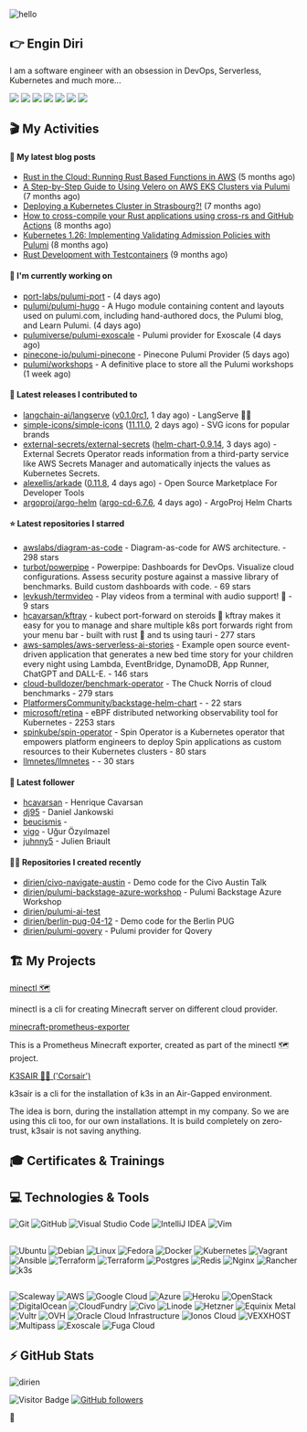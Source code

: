 ![hello](https://media.giphy.com/media/3ornk57KwDXf81rjWM/giphy.gif)

## 👉 Engin Diri

I am a software engineer with an obsession in DevOps, Serverless, Kubernetes and much more...

[![](https://img.shields.io/badge/-@__ediri-000000?style=for-the-badge&logo=X&logoColor=ffffff)](https://x.com/_ediri)
[![](https://img.shields.io/badge/engin--diri-0A66C2?style=for-the-badge&logo=linkedin&logoColor=#0A66C2)](https://www.linkedin.com/in/engin-diri/)
[![](https://img.shields.io/badge/@_ediri@cloud--native.social-6364FF?style=for-the-badge&logo=mastodon&logoColor=white)](https://cloud-native.social/@_ediri)
[![](https://img.shields.io/badge/-@dirien-%23181717?style=for-the-badge&logo=github)](https://github.com/dirien)
[![](https://img.shields.io/badge/-blog.ediri.io-2962FF?style=for-the-badge&logo=hashnode&logoColor=white)](https://blog.ediri.io/)
[![](https://img.shields.io/badge/dirien-003366?style=for-the-badge&logo=linuxfoundation&logoColor=white)](https://openprofile.dev/profile/dirien)
[![](https://img.shields.io/badge/-@__ediri-E4405F?style=for-the-badge&logo=instagram&logoColor=white)](https://www.instagram.com/_ediri/)

## 🎬 My Activities

#### 📖 My latest blog posts
- [Rust in the Cloud: Running Rust Based Functions in AWS](https://blog.ediri.io/rust-in-the-cloud-running-rust-based-functions-in-aws) (5 months ago)
- [A Step-by-Step Guide to Using Velero on AWS EKS Clusters via Pulumi](https://blog.ediri.io/a-step-by-step-guide-to-using-velero-on-aws-eks-clusters-via-pulumi) (7 months ago)
- [Deploying a Kubernetes Cluster in Strasbourg?!](https://blog.ediri.io/deploying-a-kubernetes-cluster-in-strasbourg) (7 months ago)
- [How to cross-compile your Rust applications using cross-rs and GitHub Actions](https://blog.ediri.io/how-to-cross-compile-your-rust-applications-using-cross-rs-and-github-actions) (8 months ago)
- [Kubernetes 1.26: Implementing Validating Admission Policies with Pulumi](https://blog.ediri.io/kubernetes-126-implementing-validating-admission-policies-with-pulumi) (8 months ago)
- [Rust Development with Testcontainers](https://blog.ediri.io/rust-development-with-testcontainers) (9 months ago)

#### 👷 I'm currently working on

- [port-labs/pulumi-port](https://github.com/port-labs/pulumi-port) -  (4 days ago)
- [pulumi/pulumi-hugo](https://github.com/pulumi/pulumi-hugo) - A Hugo module containing content and layouts used on pulumi.com, including hand-authored docs, the Pulumi blog, and Learn Pulumi. (4 days ago)
- [pulumiverse/pulumi-exoscale](https://github.com/pulumiverse/pulumi-exoscale) - Pulumi provider for Exoscale (4 days ago)
- [pinecone-io/pulumi-pinecone](https://github.com/pinecone-io/pulumi-pinecone) - Pinecone Pulumi Provider (5 days ago)
- [pulumi/workshops](https://github.com/pulumi/workshops) - A definitive place to store all the Pulumi workshops (1 week ago)

#### 🚀 Latest releases I contributed to

- [langchain-ai/langserve](https://github.com/langchain-ai/langserve) ([v0.1.0rc1](https://github.com/langchain-ai/langserve/releases/tag/v0.1.0rc1), 1 day ago) - LangServe 🦜️🏓
- [simple-icons/simple-icons](https://github.com/simple-icons/simple-icons) ([11.11.0](https://github.com/simple-icons/simple-icons/releases/tag/11.11.0), 2 days ago) - SVG icons for popular brands
- [external-secrets/external-secrets](https://github.com/external-secrets/external-secrets) ([helm-chart-0.9.14](https://github.com/external-secrets/external-secrets/releases/tag/helm-chart-0.9.14), 3 days ago) - External Secrets Operator reads information from a third-party service like AWS Secrets Manager and automatically injects the values as Kubernetes Secrets.
- [alexellis/arkade](https://github.com/alexellis/arkade) ([0.11.8](https://github.com/alexellis/arkade/releases/tag/0.11.8), 4 days ago) - Open Source Marketplace For Developer Tools
- [argoproj/argo-helm](https://github.com/argoproj/argo-helm) ([argo-cd-6.7.6](https://github.com/argoproj/argo-helm/releases/tag/argo-cd-6.7.6), 4 days ago) - ArgoProj Helm Charts

#### ⭐ Latest repositories I starred

- [awslabs/diagram-as-code](https://github.com/awslabs/diagram-as-code) - Diagram-as-code for AWS architecture. - 298 stars
- [turbot/powerpipe](https://github.com/turbot/powerpipe) - Powerpipe: Dashboards for DevOps. Visualize cloud configurations. Assess security posture against a massive library of benchmarks. Build custom dashboards with code. - 69 stars
- [levkush/termvideo](https://github.com/levkush/termvideo) - Play videos from a terminal with audio support! 🚀 - 9 stars
- [hcavarsan/kftray](https://github.com/hcavarsan/kftray) - kubect port-forward on steroids 🚀 kftray makes it easy for you to manage and share multiple k8s port forwards right from your menu bar - built with rust 🦀 and ts using tauri - 277 stars
- [aws-samples/aws-serverless-ai-stories](https://github.com/aws-samples/aws-serverless-ai-stories) - Example open source event-driven application that generates a new bed time story for your children every night using Lambda, EventBridge, DynamoDB, App Runner, ChatGPT and DALL-E. - 146 stars
- [cloud-bulldozer/benchmark-operator](https://github.com/cloud-bulldozer/benchmark-operator) - The Chuck Norris of cloud benchmarks - 279 stars
- [PlatformersCommunity/backstage-helm-chart](https://github.com/PlatformersCommunity/backstage-helm-chart) -  - 22 stars
- [microsoft/retina](https://github.com/microsoft/retina) - eBPF distributed networking observability tool for Kubernetes - 2253 stars
- [spinkube/spin-operator](https://github.com/spinkube/spin-operator) - Spin Operator is a Kubernetes operator that empowers platform engineers to deploy Spin applications as custom resources to their Kubernetes clusters - 80 stars
- [llmnetes/llmnetes](https://github.com/llmnetes/llmnetes) -  - 30 stars

#### 👥 Latest follower

- [hcavarsan](https://github.com/hcavarsan) - Henrique Cavarsan
- [dj95](https://github.com/dj95) - Daniel Jankowski
- [beucismis](https://github.com/beucismis) - 
- [vigo](https://github.com/vigo) - Uğur Özyılmazel
- [juhnny5](https://github.com/juhnny5) - Julien Briault

#### 👨‍💻 Repositories I created recently

- [dirien/civo-navigate-austin](https://github.com/dirien/civo-navigate-austin) - Demo code for the Civo Austin Talk
- [dirien/pulumi-backstage-azure-workshop](https://github.com/dirien/pulumi-backstage-azure-workshop) - Pulumi Backstage Azure Workshop
- [dirien/pulumi-ai-test](https://github.com/dirien/pulumi-ai-test)
- [dirien/berlin-pug-04-12](https://github.com/dirien/berlin-pug-04-12) - Demo code for the Berlin PUG
- [dirien/pulumi-qovery](https://github.com/dirien/pulumi-qovery) - Pulumi provider for Qovery


## 🏗️ My Projects
[minectl 🗺](https://github.com/dirien/minectl)

minectl is a cli for creating Minecraft server on different cloud provider.

[minecraft-prometheus-exporter](https://github.com/dirien/minecraft-prometheus-exporter)

This is a Prometheus Minecraft exporter, created as part of the minectl 🗺 project.

[K3SAIR 🏴‍☠️️ ('Corsair')](https://github.com/dirien/k3sair-cli)

k3sair is a cli for the installation of k3s in an Air-Gapped environment.

The idea is born, during the installation attempt in my company. So we are using this cli too, for our own
installations. It is build completely on zero-trust, k3sair is not saving anything.

## 🎓 Certificates & Trainings

<!--START_SECTION:badges-->
<!--END_SECTION:badges-->

## 💻 Technologies & Tools

![Git](https://img.shields.io/badge/git-%23F05033.svg?style=for-the-badge&logo=git&logoColor=white)
![GitHub](https://img.shields.io/badge/github-%23121011.svg?style=for-the-badge&logo=github&logoColor=white)
![Visual Studio Code](https://img.shields.io/badge/VisualStudioCode-0078d7.svg?style=for-the-badge&logo=visual-studio-code&logoColor=white)
![IntelliJ IDEA](https://img.shields.io/badge/IntelliJIDEA-000000.svg?style=for-the-badge&logo=intellij-idea&logoColor=white)
![Vim](https://img.shields.io/badge/VIM-%2311AB00.svg?style=for-the-badge&logo=vim&logoColor=white)

##

![Ubuntu](https://img.shields.io/badge/Ubuntu-E95420?style=for-the-badge&logo=ubuntu&logoColor=white)
![Debian](https://img.shields.io/badge/Debian-D70A53?style=for-the-badge&logo=debian&logoColor=white)
![Linux](https://img.shields.io/badge/Linux-FCC624?style=for-the-badge&logo=linux&logoColor=black)
![Fedora](https://img.shields.io/badge/Fedora-294172?style=for-the-badge&logo=fedora&logoColor=white)
![Docker](https://img.shields.io/badge/docker-0db7ed.svg?style=for-the-badge&logo=docker&logoColor=white)
![Kubernetes](https://img.shields.io/badge/kubernetes-326ce5.svg?style=for-the-badge&logo=kubernetes&logoColor=white)
![Vagrant](https://img.shields.io/badge/vagrant-1563FF.svg?style=for-the-badge&logo=vagrant&logoColor=white)
![Ansible](https://img.shields.io/badge/ansible-1A1918.svg?style=for-the-badge&logo=ansible&logoColor=white)
![Terraform](https://img.shields.io/badge/terraform-5835CC.svg?style=for-the-badge&logo=terraform&logoColor=white)
![Terraform](https://img.shields.io/badge/pulumi-8A3391.svg?style=for-the-badge&logo=pulumi&logoColor=white)
![Postgres](https://img.shields.io/badge/postgres-316192.svg?style=for-the-badge&logo=postgresql&logoColor=white)
![Redis](https://img.shields.io/badge/redis-DD0031.svg?style=for-the-badge&logo=redis&logoColor=white)
![Nginx](https://img.shields.io/badge/nginx-009639.svg?style=for-the-badge&logo=nginx&logoColor=white)
![Rancher](https://img.shields.io/badge/rancher-0075A8.svg?style=for-the-badge&logo=rancher&logoColor=white)
![k3s](https://img.shields.io/badge/k3s-FFC61C.svg?style=for-the-badge&logo=&logoColor=white)

##

![Scaleway](https://img.shields.io/badge/SCALEWAY-4f0599.svg?style=for-the-badge&logo=scaleway&logoColor=white)
![AWS](https://img.shields.io/badge/AWS-FF9900.svg?style=for-the-badge&logo=amazon-aws&logoColor=white)
![Google Cloud](https://img.shields.io/badge/GoogleCloud-4285F4.svg?style=for-the-badge&logo=google-cloud&logoColor=white)
![Azure](https://img.shields.io/badge/azure-0078D4.svg?style=for-the-badge&logo=microsoft-azure&logoColor=white)
![Heroku](https://img.shields.io/badge/heroku-430098.svg?style=for-the-badge&logo=heroku&logoColor=white)
![OpenStack](https://img.shields.io/badge/Openstack-f01742.svg?style=for-the-badge&logo=openstack&logoColor=white)
![DigitalOcean](https://img.shields.io/badge/DigitalOcean-0080FF.svg?style=for-the-badge&logo=DigitalOcean&logoColor=white)
![CloudFundry](https://img.shields.io/badge/CloudFoundry-0C9ED5.svg?style=for-the-badge&logo=cloudfoundry&logoColor=white)
![Civo](https://img.shields.io/badge/civo-239DFF.svg?style=for-the-badge&logo=civo&logoColor=white)
![Linode](https://img.shields.io/badge/linode-00A95C?style=for-the-badge&logo=linode&logoColor=white)
![Hetzner](https://img.shields.io/badge/hetzner-d50c2d?style=for-the-badge&logo=hetzner&logoColor=white)
![Equinix Metal](https://img.shields.io/badge/equinix--metal-d10810?style=for-the-badge&logo=equinixmetal&logoColor=white)
![Vultr](https://img.shields.io/badge/vultr-007BFC?style=for-the-badge&logo=vultr&logoColor=white)
![OVH](https://img.shields.io/badge/ovh-123F6D?style=for-the-badge&logo=ovh&logoColor=white)
![Oracle Cloud Infrastructure](https://img.shields.io/badge/Oracle_Cloud_Infrastructure-F80000?style=for-the-badge&logo=oracle&logoColor=white)
![Ionos Cloud](https://img.shields.io/badge/ionos--cloud-003D8F?style=for-the-badge&logo=ionos&logoColor=white)
![VEXXHOST](https://img.shields.io/badge/VEXXHOST-2A1659?style=for-the-badge&logo=vexxhost&logoColor=white)
![Multipass](https://img.shields.io/badge/Multipass-E95420?style=for-the-badge&logo=ubuntu&logoColor=white)
![Exoscale](https://img.shields.io/badge/Exoscale-DA291C?style=for-the-badge&logo=exoscale&logoColor=white)
![Fuga Cloud](https://img.shields.io/badge/fuga_cloud-242F4B?style=for-the-badge&logo=fugacloud&logoColor=white)

## ⚡ GitHub Stats

![dirien](https://github-readme-stats.vercel.app/api?username=dirien&show_icons=true&count_private=true&theme=dracula)

![Visitor Badge](https://visitor-badge.laobi.icu/badge?page_id=dirien)
[![GitHub followers](https://img.shields.io/github/followers/dirien.svg?style=social&label=Follow&maxAge=2592000)](https://github.com/dirien?tab=followers)

🧿
